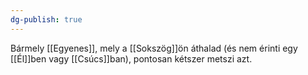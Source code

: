 ```yaml
---
dg-publish: true
---
```

Bármely [[Egyenes]], mely a [[Sokszög]]ön áthalad (és nem érinti egy [[Él]]ben vagy [[Csúcs]]ban), pontosan kétszer metszi azt.